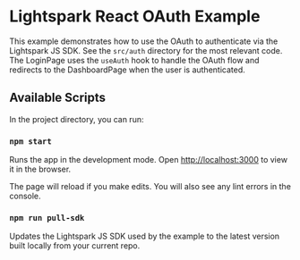 # Lightspark React OAuth Example

This example demonstrates how to use the OAuth to authenticate via the Lightspark JS SDK. See the `src/auth` directory for the most relevant code. The LoginPage uses the `useAuth` hook to handle the OAuth flow and redirects to the DashboardPage when the user is authenticated.

## Available Scripts

In the project directory, you can run:

### `npm start`

Runs the app in the development mode.
Open [http://localhost:3000](http://localhost:3000) to view it in the browser.

The page will reload if you make edits.
You will also see any lint errors in the console.

### `npm run pull-sdk`

Updates the Lightspark JS SDK used by the example to the latest version built locally from your current repo.
